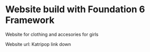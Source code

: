 # Website build with Foundation 6 Framework

Website for clothing and accesories for girls

Website url: Katripop link down
